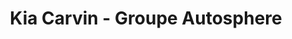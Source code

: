 ---
title: "Kia Carvin - Groupe Autosphere"
url: /carvin/kia-carvin-groupe-autosphere/
shop: voiture
---